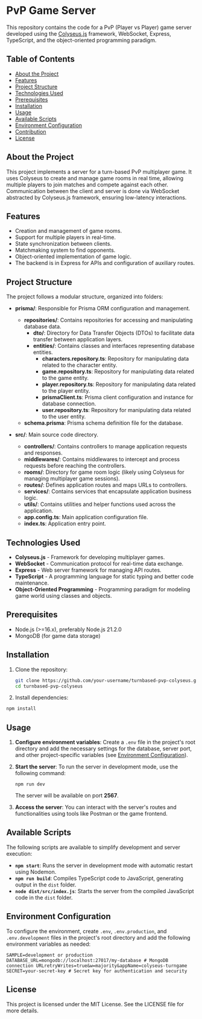 # PvP Game Server

This repository contains the code for a PvP (Player vs Player) game server developed using the [Colyseus.js](https://colyseus.io/) framework, WebSocket, Express, TypeScript, and the object-oriented programming paradigm.

## Table of Contents

- [About the Project](#about-the-project)
- [Features](#features)
- [Project Structure](#project-structure)
- [Technologies Used](#technologies-used)
- [Prerequisites](#prerequisites)
- [Installation](#installation)
- [Usage](#usage)
- [Available Scripts](#available-scripts)
- [Environment Configuration](#environment-configuration)
- [Contribution](#contribution)
- [License](#license)

## About the Project

This project implements a server for a turn-based PvP multiplayer game. It uses Colyseus to create and manage game rooms in real time, allowing multiple players to join matches and compete against each other. Communication between the client and server is done via WebSocket abstracted by Colyseus.js framework, ensuring low-latency interactions.

## Features

- Creation and management of game rooms.
- Support for multiple players in real-time.
- State synchronization between clients.
- Matchmaking system to find opponents.
- Object-oriented implementation of game logic.
- The backend is in Express for APIs and configuration of auxiliary routes.

## Project Structure

The project follows a modular structure, organized into folders:

- **prisma/**: Responsible for Prisma ORM configuration and management.
  - **repositories/**: Contains repositories for accessing and manipulating database data.
    - **dto/**: Directory for Data Transfer Objects (DTOs) to facilitate data transfer between application layers.
    - **entities/**: Contains classes and interfaces representing database entities.
      - **characters.repository.ts**: Repository for manipulating data related to the character entity.
      - **game.repository.ts**: Repository for manipulating data related to the game entity.
      - **player.repository.ts**: Repository for manipulating data related to the player entity.
      - **prismaClient.ts**: Prisma client configuration and instance for database connection.
      - **user.repository.ts**: Repository for manipulating data related to the user entity.
  - **schema.prisma**: Prisma schema definition file for the database.

- **src/**: Main source code directory.
  - **controllers/**: Contains controllers to manage application requests and responses.
  - **middlewares/**: Contains middlewares to intercept and process requests before reaching the controllers.
  - **rooms/**: Directory for game room logic (likely using Colyseus for managing multiplayer game sessions).
  - **routes/**: Defines application routes and maps URLs to controllers.
  - **services/**: Contains services that encapsulate application business logic.
  - **utils/**: Contains utilities and helper functions used across the application.
  - **app.config.ts**: Main application configuration file.
  - **index.ts**: Application entry point.

## Technologies Used

- **Colyseus.js** - Framework for developing multiplayer games.
- **WebSocket** - Communication protocol for real-time data exchange.
- **Express** - Web server framework for managing API routes.
- **TypeScript** - A programming language for static typing and better code maintenance.
- **Object-Oriented Programming** - Programming paradigm for modeling game world using classes and objects.

## Prerequisites

- Node.js (>=16.x), preferably Node.js 21.2.0
- MongoDB (for game data storage)

## Installation

1. Clone the repository:

   ```bash
   git clone https://github.com/your-username/turnbased-pvp-colyseus.git
   cd turnbased-pvp-colyseus
   ```
2. Install dependencies:

  ```bash
  npm install
  ```

## Usage

1. **Configure environment variables**: Create a `.env` file in the project's root directory and add the necessary settings for the database, server port, and other project-specific variables (see [Environment Configuration](#environment-configuration)).

2. **Start the server**: To run the server in development mode, use the following command:

   ```
   npm run dev
   ```

   The server will be available on port **2567**.

3. **Access the server**: You can interact with the server's routes and functionalities using tools like Postman or the game frontend.

## Available Scripts

The following scripts are available to simplify development and server execution:

- **`npm start`**: Runs the server in development mode with automatic restart using Nodemon.
- **`npm run build`**: Compiles TypeScript code to JavaScript, generating output in the `dist` folder.
- **`node dist/src/index.js`**: Starts the server from the compiled JavaScript code in the `dist` folder.

## Environment Configuration

To configure the environment, create `.env`, `.env.production`, and `.env.development` files in the project's root directory and add the following environment variables as needed:

```
SAMPLE=development or production
DATABASE_URL=mongodb://localhost:27017/my-database # MongoDB connection URLretryWrites=true&w=majority&appName=colyseus-turngame
SECRET=your-secret-key # Secret key for authentication and security
```

## License

This project is licensed under the MIT License. See the LICENSE file for more details.
